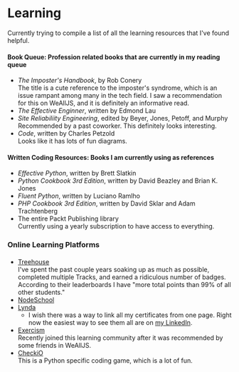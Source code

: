 # Learning
Currently trying to compile a list of all the learning resources that I've found helpful.

#### Book Queue: Profession related books that are currently in my reading queue
* *The Imposter's Handbook*, by Rob Conery  
   The title is a cute reference to the imposter's syndrome, which is an issue rampant among many in the tech field. I saw a recommendation for this on WeAllJS, and it is definitely an informative read.
* *The Effective Enginner*, written by Edmond Lau  
* *Site Reliabiliity Engineering*, edited by Beyer, Jones, Petoff, and Murphy  
   Recommended by a past coworker. This definitely looks interesting.
* *Code*, written by Charles Petzold  
   Looks like it has lots of fun diagrams.

#### Written Coding Resources: Books I am currently using as references
* *Effective Python*, written by Brett Slatkin
* *Python Cookbook 3rd Edition*, written by David Beazley and Brian K. Jones
* *Fluent Python*, written by Luciano Ramlho
* *PHP Cookbook 3rd Edition*, written by David Sklar and Adam Trachtenberg
* The entire Packt Publishing library  
   Currently using a yearly subscription to have access to everything.

### Online Learning Platforms
#### 
* [Treehouse](https://teamtreehouse.com/atrianwagner)  
   I've spent the past couple years soaking up as much as possible, completed multiple Tracks, and earned a ridiculous number of badges. According to their leaderboards I have "more total points than 99% of all other students." 
* [NodeSchool](https://nodeschool.io)
* [Lynda](https://www.lynda.com)  
   * I wish there was a way to link all my certificates from one page. Right now the easiest way to see them all are on [my LinkedIn](https://www.linkedin.com/in/atrianwagner). 
* [Exercism](https://exercism.io/profiles/lunitaire)  
   Recently joined this learning community after it was recommended by some friends in WeAllJS.
* [CheckiO](https://checkio.org/user/lunitaire)  
   This is a Python specific coding game, which is a lot of fun.
